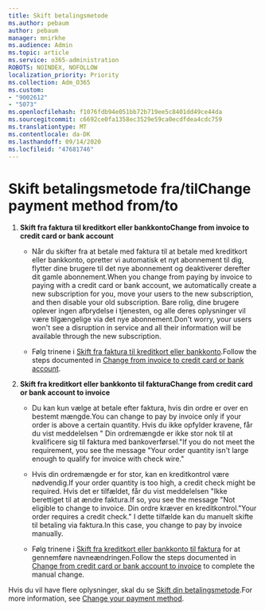 ```yaml
---
title: Skift betalingsmetode
ms.author: pebaum
author: pebaum
manager: mnirkhe
ms.audience: Admin
ms.topic: article
ms.service: o365-administration
ROBOTS: NOINDEX, NOFOLLOW
localization_priority: Priority
ms.collection: Adm_O365
ms.custom:
- "9002612"
- "5073"
ms.openlocfilehash: f1076fdb94e051bb72b719ee5c8401dd49ce44da
ms.sourcegitcommit: c6692ce0fa1358ec3529e59ca0ecdfdea4cdc759
ms.translationtype: MT
ms.contentlocale: da-DK
ms.lasthandoff: 09/14/2020
ms.locfileid: "47681746"
---
```

# <a name="change-payment-method-fromto"></a><span data-ttu-id="fb7e0-102">Skift betalingsmetode fra/til</span><span class="sxs-lookup"><span data-stu-id="fb7e0-102">Change payment method from/to</span></span>

1. <span data-ttu-id="fb7e0-103">**Skift fra faktura til kreditkort eller bankkonto**</span><span class="sxs-lookup"><span data-stu-id="fb7e0-103">**Change from invoice to credit card or bank account**</span></span>

    - <span data-ttu-id="fb7e0-104">Når du skifter fra at betale med faktura til at betale med kreditkort eller bankkonto, opretter vi automatisk et nyt abonnement til dig, flytter dine brugere til det nye abonnement og deaktiverer derefter dit gamle abonnement.</span><span class="sxs-lookup"><span data-stu-id="fb7e0-104">When you change from paying by invoice to paying with a credit card or bank account, we automatically create a new subscription for you, move your users to the new subscription, and then disable your old subscription.</span></span> <span data-ttu-id="fb7e0-105">Bare rolig, dine brugere oplever ingen afbrydelse i tjenesten, og alle deres oplysninger vil være tilgængelige via det nye abonnement.</span><span class="sxs-lookup"><span data-stu-id="fb7e0-105">Don't worry, your users won't see a disruption in service and all their information will be available through the new subscription.</span></span> 

    - <span data-ttu-id="fb7e0-106">Følg trinene i [Skift fra faktura til kreditkort eller bankkonto](https://docs.microsoft.com/microsoft-365/commerce/billing-and-payments/change-payment-method?view=o365-worldwide#change-from-invoice-to-credit-card-or-bank-account).</span><span class="sxs-lookup"><span data-stu-id="fb7e0-106">Follow the steps documented in [Change from invoice to credit card or bank account](https://docs.microsoft.com/microsoft-365/commerce/billing-and-payments/change-payment-method?view=o365-worldwide#change-from-invoice-to-credit-card-or-bank-account).</span></span>

2. <span data-ttu-id="fb7e0-107">**Skift fra kreditkort eller bankkonto til faktura**</span><span class="sxs-lookup"><span data-stu-id="fb7e0-107">**Change from credit card or bank account to invoice**</span></span>

    - <span data-ttu-id="fb7e0-108">Du kan kun vælge at betale efter faktura, hvis din ordre er over en bestemt mængde.</span><span class="sxs-lookup"><span data-stu-id="fb7e0-108">You can change to pay by invoice only if your order is above a certain quantity.</span></span> <span data-ttu-id="fb7e0-109">Hvis du ikke opfylder kravene, får du vist meddelelsen " Din ordremængde er ikke stor nok til at kvalificere sig til faktura med bankoverførsel."</span><span class="sxs-lookup"><span data-stu-id="fb7e0-109">If you do not meet the requirement, you see the message "Your order quantity isn't large enough to qualify for invoice with check wire."</span></span>

    - <span data-ttu-id="fb7e0-110">Hvis din ordremængde er for stor, kan en kreditkontrol være nødvendig.</span><span class="sxs-lookup"><span data-stu-id="fb7e0-110">If your order quantity is too high, a credit check might be required.</span></span> <span data-ttu-id="fb7e0-111">Hvis det er tilfældet, får du vist meddelelsen "Ikke berettiget til at ændre faktura.</span><span class="sxs-lookup"><span data-stu-id="fb7e0-111">If so, you see the message "Not eligible to change to invoice.</span></span> <span data-ttu-id="fb7e0-112">Din ordre kræver en kreditkontrol."</span><span class="sxs-lookup"><span data-stu-id="fb7e0-112">Your order requires a credit check."</span></span> <span data-ttu-id="fb7e0-113">I dette tilfælde kan du manuelt skifte til betaling via faktura.</span><span class="sxs-lookup"><span data-stu-id="fb7e0-113">In this case, you change to pay by invoice manually.</span></span>

    - <span data-ttu-id="fb7e0-114">Følg trinene i [Skift fra kreditkort eller bankkonto til faktura](https://docs.microsoft.com/microsoft-365/commerce/billing-and-payments/change-payment-method?view=o365-worldwide#change-from-credit-card-or-bank-account-to-invoice) for at gennemføre navneændringen.</span><span class="sxs-lookup"><span data-stu-id="fb7e0-114">Follow the steps documented in [Change from credit card or bank account to invoice](https://docs.microsoft.com/microsoft-365/commerce/billing-and-payments/change-payment-method?view=o365-worldwide#change-from-credit-card-or-bank-account-to-invoice) to complete the manual change.</span></span>

<span data-ttu-id="fb7e0-115">Hvis du vil have flere oplysninger, skal du se [Skift din betalingsmetode](https://docs.microsoft.com/microsoft-365/commerce/billing-and-payments/change-payment-method).</span><span class="sxs-lookup"><span data-stu-id="fb7e0-115">For more information, see [Change your payment method](https://docs.microsoft.com/microsoft-365/commerce/billing-and-payments/change-payment-method).</span></span>
